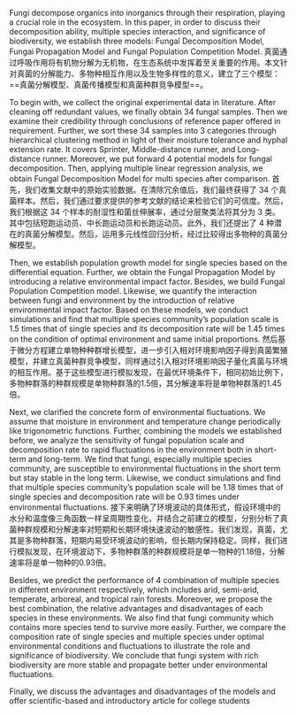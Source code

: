 Fungi decompose organics into inorganics through their respiration, playing a crucial role in the ecosystem. In this paper, in order to discuss their decomposition ability, multiple species interaction, and significance of biodiversity, we establish three models: Fungal Decomposition Model, Fungai Propagation Model and Fungal Population Competition Model.
真菌通过呼吸作用将有机物分解为无机物，在生态系统中发挥着至关重要的作用。本文针对真菌的分解能力、多物种相互作用以及生物多样性的意义，建立了三个模型： ==真菌分解模型、真菌传播模型和真菌种群竞争模型==。

To begin with, we collect the original experimental data in literature. After cleaning off redundant values, we finally obtain 34 fungal samples. Then we examine their credibility through conclusions of reference paper offered in requirement. Further, we sort these 34 samples into 3 categories through hierarchical clustering method in light of their moisture tolerance and hyphal extension rate. It covers Sprinter, Middle-distance runner, and Long-distance runner. Moreover, we put forward 4 potential models for fungal decomposition. Then, applying multiple linear regression analysis, we obtain Fungal Decomposition Model for multi species after comparison.
首先，我们收集文献中的原始实验数据。在清除冗余值后，我们最终获得了 34 个真菌样本。然后，我们通过要求提供的参考文献的结论来检验它们的可信度。然后，我们根据这 34 个样本的耐湿性和菌丝伸展率，通过分层聚类法将其分为 3 类。其中包括短跑运动员、中长跑运动员和长跑运动员。此外，我们还提出了 4 种潜在的真菌分解模型。然后，运用多元线性回归分析，经过比较得出多物种的真菌分解模型。

Then, we establish population growth model for single species based on the differential equation. Further, we obtain the Fungal Propagation Model by introducing a relative environmental impact factor. Besides, we build Fungal Population Competition model. Likewise, we quantify the interaction between fungi and environment by the introduction of relative environmental impact factor. Based on these models, we conduct simulations and find that multiple species community’s population scale is 1.5 times that of single species and its decomposition rate will be 1.45 times on the condition of optimal environment and same initial proportions.
然后基于微分方程建立单物种种群增长模型，进一步引入相对环境影响因子得到真菌繁殖模型，并建立真菌种群竞争模型，同样通过引入相对环境影响因子量化真菌与环境的相互作用。基于这些模型进行模拟发现，在最优环境条件下，相同初始比例下，多物种群落的种群规模是单物种群落的1.5倍，其分解速率将是单物种群落的1.45倍。

Next, we clarified the concrete form of environmental fluctuations. We assume that moisture in environment and temperature change periodically like trigonometric functions. Further, combining the models we established before, we analyze the sensitivity of fungal population scale and decomposition rate to rapid fluctuations in the environment both in short-term and long-term. We find that fungi, especially multiple species community, are susceptible to environmental fluctuations in the short term but stay stable in the long term. Likewise, we conduct simulations and find that multiple species community’s population scale will be 1.18 times that of single species and decomposition rate will be 0.93 times under environmental fluctuations.
接下来明确了环境波动的具体形式，假设环境中的水分和温度像三角函数一样呈周期性变化，并结合之前建立的模型，分别分析了真菌种群规模和分解速率对短期和长期环境快速波动的敏感性。我们发现，真菌，尤其是多物种群落，短期内易受环境波动的影响，但长期内保持稳定。同样，我们进行模拟发现，在环境波动下，多物种群落的种群规模将是单一物种的1.18倍，分解速率将是单一物种的0.93倍。

Besides, we predict the performance of 4 combination of multiple species in different environment respectively, which includes arid, semi-arid, temperate, arboreal, and tropical rain forests. Moreover, we propose the best combination, the relative advantages and disadvantages of each species in these environments. We also find that fungi community which contains more species tend to survive more easily. Further, we compare the composition rate of single species and multiple species under optimal environmental conditions and fluctuations to illustrate the role and significance of biodiversity. We conclude that fungi system with rich biodiversity are more stable and propagate better under environmental fluctuations.

Finally, we discuss the advantages and disadvantages of the models and offer scientific-based and introductory article for college students